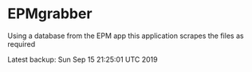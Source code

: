 # EPMgrabber
Using a database from the EPM app this application scrapes the files as required


Latest backup: Sun Sep 15 21:25:01 UTC 2019

